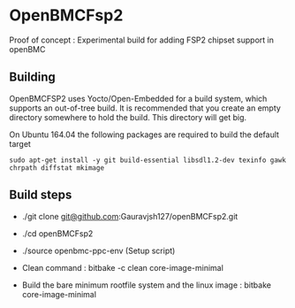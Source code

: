 # OpenBMCFsp2 #

Proof of concept : Experimental build for adding FSP2 chipset support in openBMC

## Building ##

OpenBMCFSP2 uses Yocto/Open-Embedded for a build system, which supports an
out-of-tree build.  It is recommended that you create an empty directory
somewhere to hold the build.  This directory will get big.

On Ubuntu 164.04 the following packages are required to build the default target

    sudo apt-get install -y git build-essential libsdl1.2-dev texinfo gawk chrpath diffstat mkimage

## Build steps ##

  - ./git clone git@github.com:Gauravjsh127/openBMCFsp2.git

  - ./cd openBMCFsp2
    
  - ./source openbmc-ppc-env  (Setup script)
    
  - Clean command :    bitbake -c clean core-image-minimal
  	
  - Build the bare minimum rootfile system and the linux image :    bitbake core-image-minimal

